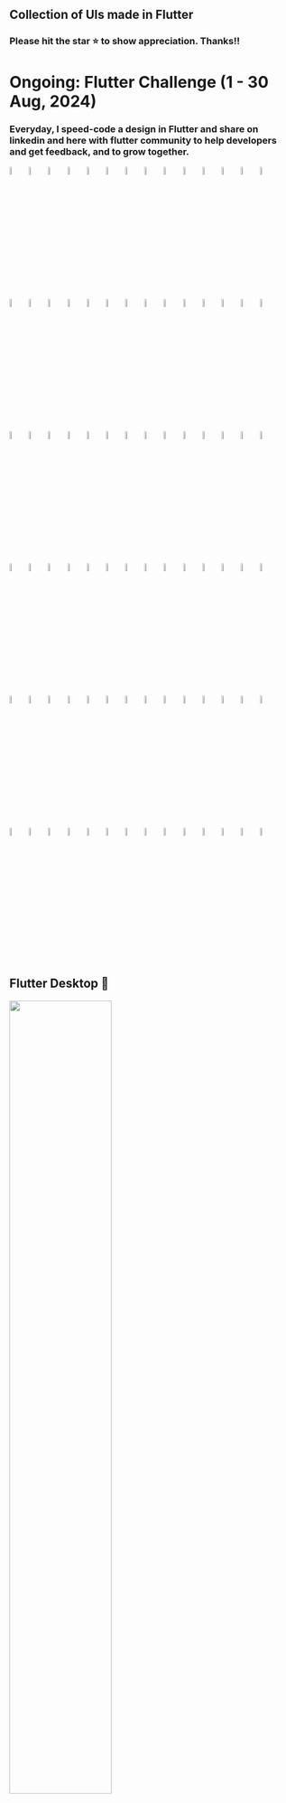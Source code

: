 ## Collection of UIs made in Flutter

### Please hit the star ⭐️ to show appreciation. Thanks!!

# Ongoing: Flutter Challenge (1 - 30 Aug, 2024)
### Everyday, I speed-code a design in Flutter and share on linkedin and here with flutter community to help developers and get feedback, and to grow together.

<img src="plants_shop/1.png" width="6%" height="6%"> <img src="plants_shop/2.png" width="6%" height="6%"> <img src="memories/1.png" width="6%" height="6%"> <img src="memories/2.png" width="6%" height="6%"> <img src="social_chats/1.png" width="6%" height="6%"> <img src="social_chats/2.png" width="6%" height="6%"> <img src="dating/1.png" width="6%" height="6%"> <img src="dating/2.png" width="6%" height="6%"> <img src="dating/3.png" width="6%" height="6%"> <img src="organic_life/1.png" width="6%" height="6%"> <img src="organic_life/2.png" width="6%" height="6%"> <img src="mingle/1.png" width="6%" height="6%"> <img src="mingle/2.png" width="6%" height="6%"> <img src="travel_booking/1.png" width="6%" height="6%"> <img src="travel_booking/2.png" width="6%" height="6%"> <img src="travel_booking/3.png" width="6%" height="6%"> <img src="porsche/1.png" width="6%" height="6%"> <img src="porsche/2.png" width="6%" height="6%"> <img src="porsche/3.png" width="6%" height="6%"> <img src="travel/1.png" width="6%" height="6%"> <img src="travel/2.png" width="6%" height="6%"> <img src="travel/3.png" width="6%" height="6%"> <img src="campaigns/1.png" width="6%" height="6%"> <img src="campaigns/2.png" width="6%" height="6%"> <img src="campaigns/3.png" width="6%" height="6%"> <img src="plants_ui/1.png" width="6%" height="6%"> <img src="plants_ui/2.png" width="6%" height="6%"> <img src="plants_ui/3.png" width="6%" height="6%"> <img src="courses/1.png" width="6%" height="6%"> <img src="courses/2.png" width="6%" height="6%"> <img src="finances/1.png" width="6%" height="6%"> <img src="finances/2.png" width="6%" height="6%"> <img src="finances/3.png" width="6%" height="6%"> <img src="wellbeing/1.png" width="6%" height="6%"> <img src="wellbeing/2.png" width="6%" height="6%"> <img src="wellbeing/3.png" width="6%" height="6%"> <img src="databest/1.png" width="6%" height="6%"> <img src="databest/2.png" width="6%" height="6%"> <img src="databest/3.png" width="6%" height="6%"> <img src="ford/1.png" width="6%" height="6%"> <img src="ford/2.png" width="6%" height="6%"> <img src="ford/3.png" width="6%" height="6%"> <img src="range_rover/1.png" width="6%" height="6%"> <img src="range_rover/2.png" width="6%" height="6%"> <img src="ev_dashboard/1.png" width="6%" height="6%"> <img src="ev_dashboard/2.png" width="6%" height="6%"> <img src="tesla/1.png" width="6%" height="6%"> <img src="tesla/2.png" width="6%" height="6%"> <img src="tesla/3.png" width="6%" height="6%"> <img src="tesla/4.png" width="6%" height="6%"> <img src="banking/1.png" width="6%" height="6%"> <img src="banking/2.png" width="6%" height="6%"> <img src="banking/3.png" width="6%" height="6%"> <img src="journeys/1.png" width="6%" height="6%"> <img src="journeys/2.png" width="6%" height="6%"> <img src="journeys/3.png" width="6%" height="6%"> <img src="power_grid/1.png" width="6%" height="6%"> <img src="power_grid/2.png" width="6%" height="6%"> <img src="power_grid/3.png" width="6%" height="6%"> <img src="books_arena/1.png" width="6%" height="6%"> <img src="books_arena/2.png" width="6%" height="6%"> <img src="books_arena/3.png" width="6%" height="6%"> <img src="meditate/1.png" width="6%" height="6%"> <img src="meditate/2.png" width="6%" height="6%"> <img src="meditate/3.png" width="6%" height="6%"> <img src="book_store/1.png" width="6%" height="6%"> <img src="book_store/2.png" width="6%" height="6%"> <img src="book_store/3.png" width="6%" height="6%"> <img src="book_store/4.png" width="6%" height="6%"> <img src="dating_app/1.png" width="6%" height="6%"> <img src="dating_app/2.png" width="6%" height="6%"> <img src="dating_app/3.png" width="6%" height="6%"> <img src="music_player/1.png" width="6%" height="6%"> <img src="music_player/2.png" width="6%" height="6%"> <img src="sunglasses/1.png" width="6%" height="6%"> <img src="sunglasses/2.png" width="6%" height="6%"> <img src="sunglasses/3.png" width="6%" height="6%"> <img src="banking_store/1.png" width="6%" height="6%"> <img src="banking_store/2.png" width="6%" height="6%"> <img src="banking_store/3.png" width="6%" height="6%"> <img src="banking_store/4.png" width="6%" height="6%"> <img src="banking_store/5.png" width="6%" height="6%"> <img src="banking_store/6.png" width="6%" height="6%"> <img src="banking_store/6.png" width="6%" height="6%">

## Flutter Desktop 🫠
<img src="sales_dashboard/1.png" width="60%" height="60%"> <img src="education_desktop/1.png" width="60%" height="60%">


# Hi 👋, Currently...
## I'm looking for a Flutter Developer job, and is based in Greater Toronto Area, On, Canada. Please refer me if possible. Thank you, your help really matters ❤️....


# 1. Plants Shop App (Day 24 of 30, Flutter challenge)
### [Designer Credits](https://dribbble.com/shots/23957389-Plant-Management-App)
<img src="plants_shop/1.png" width="27%" height="27%"> <img src="plants_shop/2.png" width="27%" height="27%">

# 2. Memories App (Day 23 of 30, Flutter challenge)
### [Designer Credits](https://dribbble.com/shots/24133516-Dating-couples-gifting-app-design)
<img src="memories/1.png" width="27%" height="27%"> <img src="memories/2.png" width="27%" height="27%">

# 3. Dating App (Day 22 of 30, Flutter challenge)
### [Designer Credits](https://dribbble.com/shots/24005518-Dating-Mobile-App)
<img src="social_chats/1.png" width="27%" height="27%"> <img src="social_chats/2.png" width="27%" height="27%">

# 4. Dating App (Day 21 of 30, Flutter challenge)
### [Designer Credits](https://dribbble.com/shots/23994028-Dating-Mobile-iOS-App)
<img src="dating/1.png" width="27%" height="27%"> <img src="dating/2.png" width="27%" height="27%"> <img src="dating/3.png" width="27%" height="27%">

# 5. Organic Life App (Day 20 of 30, Flutter challenge)
### [Designer Credits](https://dribbble.com/shots/22539606-Plants-Purchase-Mobile-App)
<img src="organic_life/1.png" width="27%" height="27%"> <img src="organic_life/2.png" width="27%" height="27%">

# 6. Mingle Social App (Day 19 of 30, Flutter challenge)
### [Designer Credits](https://dribbble.com/shots/23690953-Social-Network-Mobile-App)
<img src="mingle/1.png" width="27%" height="27%"> <img src="mingle/2.png" width="27%" height="27%">

# 7. Travel Booking App (Day 18 of 30, Flutter challenge)
### [Designer Credits](https://dribbble.com/shots/19332459-Travel-service-Mobile-app)
<img src="travel_booking/1.png" width="27%" height="27%"> <img src="travel_booking/2.png" width="27%" height="27%"> <img src="travel_booking/3.png" width="27%" height="27%">

# 8. Porsche App (Day 17 of 30, Flutter challenge)
### [Designer Credits](https://dribbble.com/shots/23351113-Car-Store-App-UI)
<img src="porsche/1.png" width="27%" height="27%"> <img src="porsche/2.png" width="27%" height="27%"> <img src="porsche/3.png" width="27%" height="27%">

# 9. Travel App (Day 16 of 30, Flutter challenge)
### [Designer Credits](https://dribbble.com/shots/24584225-Travel-Mobile-App)
<img src="travel/1.png" width="27%" height="27%"> <img src="travel/2.png" width="27%" height="27%"> <img src="travel/3.png" width="27%" height="27%">

# 10. Campaigns App (Day 15 of 30, Flutter challenge)
### [Designer Credits](https://dribbble.com/shots/24509335-Charity-App-Design)
<img src="campaigns/1.png" width="27%" height="27%"> <img src="campaigns/2.png" width="27%" height="27%"> <img src="campaigns/3.png" width="27%" height="27%">

# 11. Onboarding Plants Store App (Day 14 of 30, Flutter challenge)
### [Designer Credits](https://dribbble.com/shots/24101329-onboarding-for-plant-app)
<img src="plants_ui/1.png" width="27%" height="27%"> <img src="plants_ui/2.png" width="27%" height="27%"> <img src="plants_ui/3.png" width="27%" height="27%">

# 12. Courses App (Day 13 of 30, Flutter challenge)
### [Designer Credits](https://dribbble.com/shots/24010725-Learning-App-Design)
<img src="courses/1.png" width="27%" height="27%"> <img src="courses/2.png" width="27%" height="27%">

# 13. Finances App (Day 12 of 30, Flutter challenge)
### [Designer Credits](https://dribbble.com/shots/21652377-Finance-service-Mobile-app)
<img src="finances/1.png" width="27%" height="27%"> <img src="finances/2.png" width="27%" height="27%"> <img src="finances/3.png" width="27%" height="27%">

# 14. Education Dashboard Flutter Desktop (Day 11 of 30, Flutter challenge)
### [Designer Credits](https://dribbble.com/shots/24505736-Online-Education-App-Design)
<img src="education_desktop/1.png" width="100%" height="100%">

# 15. Wellbeing App (Day 10 of 30, Flutter challenge)
### [Designer Credits](https://dribbble.com/shots/24102638-Meditation-Mobile-App)
<img src="wellbeing/1.png" width="27%" height="27%"> <img src="wellbeing/2.png" width="27%" height="27%"> <img src="wellbeing/3.png" width="27%" height="27%">

# 16. Databest App (Day 9 of 30, Flutter challenge)
### [Designer Credits](https://dribbble.com/shots/20676640-Databest-Mobile-App-Design-iOS-Android-UX-UI-Designer)
<img src="databest/1.png" width="27%" height="27%"> <img src="databest/2.png" width="27%" height="27%"> <img src="databest/3.png" width="27%" height="27%">

# 17. Classic Ford App (Day 8 of 30, Flutter challenge)
### [Designer Credits](https://dribbble.com/shots/23302025-Ford-Classic)
<img src="ford/1.png" width="27%" height="27%"> <img src="ford/2.png" width="27%" height="27%"> <img src="ford/3.png" width="27%" height="27%">

# 18. Range Rover App (Day 7 of 30, Flutter challenge)
### [Designer Credits](https://dribbble.com/shots/22562451-Jerez-App-Electrical-and-Crypto-Driven-Car)
<img src="range_rover/1.png" width="27%" height="27%"> <img src="range_rover/2.png" width="27%" height="27%">

# 19. Sales Dashboard Flutter Desktop (Day 6 of 30, Flutter challenge)
### [Designer Credits](https://dribbble.com/shots/24573449-Sales-Dashboard)
<img src="sales_dashboard/1.png" width="100%" height="100%">

# 20. EV Dashboard App (Day 5 of 30, Flutter challenge)
### [Designer Credits](https://dribbble.com/shots/23693275-Tesla-Mobile-App-Concept)
<img src="ev_dashboard/1.png" width="27%" height="27%"> <img src="ev_dashboard/2.png" width="27%" height="27%">

# 21. Tesla App (Day 4 of 30, Flutter challenge)
### [Designer Credits](https://dribbble.com/shots/24365934-EV-Station-Charge-and-Profile-Screen-Design-Friday-Tech-Labs)
<img src="tesla/1.png" width="27%" height="27%"> <img src="tesla/2.png" width="27%" height="27%"> <img src="tesla/3.png" width="27%" height="27%"> <img src="tesla/4.png" width="27%" height="27%">

# 22. Banking App (Day 3 of 30, Flutter challenge)
### [Designer Credits](https://dribbble.com/shots/24030587-Banking-Mobile-App)
<img src="banking/1.png" width="27%" height="27%"> <img src="banking/2.png" width="27%" height="27%"> <img src="banking/3.png" width="27%" height="27%">

# 23. Journeys (Day 2 of 30, Flutter challenge)
### [Designer Credits](https://dribbble.com/shots/23963293-Travel-Booking-Mobile-App-UI)
<img src="journeys/1.png" width="27%" height="27%"> <img src="journeys/2.png" width="27%" height="27%"> <img src="journeys/3.png" width="27%" height="27%">

# 24. Power Grid (Day 1 of 30, Flutter challenge)
### [Designer Credits](https://dribbble.com/shots/24230360-MYGRID-Smart-AI-Mobile-App)
<img src="power_grid/1.png" width="27%" height="27%"> <img src="power_grid/2.png" width="27%" height="27%"> <img src="power_grid/3.png" width="27%" height="27%">

# 25. Banking
### [Designer Credits](https://dribbble.com/shots/7285975-Warren-Splash-Investment-Category)
<img src="banking_store/1.png" width="27%" height="27%"> <img src="banking_store/2.png" width="27%" height="27%"> <img src="banking_store/3.png" width="27%" height="27%">
<br>
<img src="banking_store/4.png" width="27%" height="27%"> <img src="banking_store/5.png" width="27%" height="27%"> <img src="banking_store/6.png" width="27%" height="27%">

# 26. BioSphere
### [Designer Credits](https://dribbble.com/shots/23304929-BioSphere-Mobile-App-Concept)
https://github.com/justkawal/UI/assets/49296873/d18d3df0-424f-4646-a9eb-43bd716106b4

# 27. Dating App
### [Designer Credits](https://dribbble.com/shots/23309894-Dating-app-design-mobile-app)
<img src="dating_app/1.png" width="27%" height="27%"> <img src="dating_app/2.png" width="27%" height="27%"> <img src="dating_app/3.png" width="27%" height="27%">

# 28. Book Store
### [Designer Credits](https://dribbble.com/shots/23184080-Book-Store-Mobile-Concept)
<img src="book_store/1.png" width="27%" height="27%"> <img src="book_store/2.png" width="27%" height="27%"> <img src="book_store/3.png" width="27%" height="27%"> <img src="book_store/4.png" width="27%" height="27%">

# 29. Meditate and Heal
### [Designer Credits](https://dribbble.com/shots/24037088-Meditation-app-design-mobile-app)
<img src="meditate/1.png" width="27%" height="27%"> <img src="meditate/2.png" width="27%" height="27%"> <img src="meditate/3.png" width="27%" height="27%">

# 30. Music Player
### [Designer Credits](https://dribbble.com/shots/9338617-Simple-Music-Player)
<img src="music_player/1.png" width="27%" height="27%"> <img src="music_player/2.png" width="27%" height="27%">

# 31. Sun Glasses Store
### [Designer Credits](https://dribbble.com/shots/22836673-E-commerce-mobile-app)
<img src="sunglasses/1.png" width="27%" height="27%"> <img src="sunglasses/2.png" width="27%" height="27%"> <img src="sunglasses/3.png" width="27%" height="27%">

# 32. Books Arena
### [Designer Credits](https://dribbble.com/shots/24116590-eBook-Mobile-App)
<img src="books_arena/1.png" width="27%" height="27%"> <img src="books_arena/2.png" width="27%" height="27%"> <img src="books_arena/3.png" width="27%" height="27%">

# 33. Architect UI
<img src="https://github.com/justkawal/architect_ui/blob/169cbf4780b12d5e4130b84e6e32a516d726da2a/1.png" width="27%" height="27%"><img src="https://github.com/justkawal/architect_ui/blob/169cbf4780b12d5e4130b84e6e32a516d726da2a/2.png" width="27%" height="27%"><img src="https://github.com/justkawal/architect_ui/blob/169cbf4780b12d5e4130b84e6e32a516d726da2a/3.png" width="27%" height="27%">

# 34. Furniture Store
<img src="https://github.com/justkawal/furniture_store/blob/702fa3c818f44317f6a9074880cc05cce7aba67a/1.png" width="27%" height="27%"><img src="https://github.com/justkawal/furniture_store/blob/702fa3c818f44317f6a9074880cc05cce7aba67a/2.png" width="27%" height="27%"><img src="https://github.com/justkawal/furniture_store/blob/702fa3c818f44317f6a9074880cc05cce7aba67a/3.png" width="27%" height="27%">
